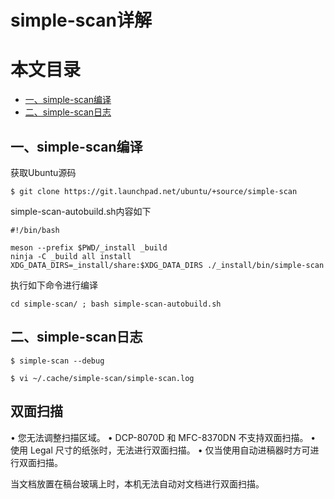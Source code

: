 # simple-scan详解
本文目录
=================

* [一、simple-scan编译](#一simple-scan编译)
* [二、simple-scan日志](#二simple-scan日志)

## 一、simple-scan编译
获取Ubuntu源码
```shell
$ git clone https://git.launchpad.net/ubuntu/+source/simple-scan
```

simple-scan-autobuild.sh内容如下
```shell
#!/bin/bash

meson --prefix $PWD/_install _build
ninja -C _build all install
XDG_DATA_DIRS=_install/share:$XDG_DATA_DIRS ./_install/bin/simple-scan
```
执行如下命令进行编译
```shell
cd simple-scan/ ; bash simple-scan-autobuild.sh
```

## 二、simple-scan日志
```shell
$ simple-scan --debug

$ vi ~/.cache/simple-scan/simple-scan.log
```

## 双面扫描
•
您无法调整扫描区域。
•
DCP-8070D 和 MFC-8370DN 不支持双面扫描。
•
使用 Legal 尺寸的纸张时，无法进行双面扫描。
•
仅当使用自动进稿器时方可进行双面扫描。

当文档放置在稿台玻璃上时，本机无法自动对文档进行双面扫描。

